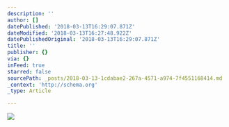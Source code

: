 ```yaml
---
description: ''
author: []
datePublished: '2018-03-13T16:29:07.871Z'
dateModified: '2018-03-13T16:27:48.922Z'
datePublishedOriginal: '2018-03-13T16:29:07.871Z'
title: ''
publisher: {}
via: {}
inFeed: true
starred: false
sourcePath: _posts/2018-03-13-1cdabae2-267a-4571-a974-7f4551168414.md
_context: 'http://schema.org'
_type: Article

---
```

![](https://the-grid-user-content.s3-us-west-2.amazonaws.com/c103f44e-038e-47ff-af04-af4fc1db4692.jpg)